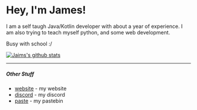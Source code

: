 # Hey, I'm James!
I am a self taugh Java/Kotlin developer with about a year of experience. I am also trying to teach myself python, and some web development. 

Busy with school :/

[![Jaims's github stats](https://github-readme-stats.vercel.app/api?username=jaimss&show_icons=true&count_private=true&theme=dark)](https://jaims.dev)

---

##### Other Stuff
- [website](https://jaims.dev) - my website
- [discord](https://discord.jaims.dev) - my discord
- [paste](https://paste.jaims.dev) - my pastebin 
